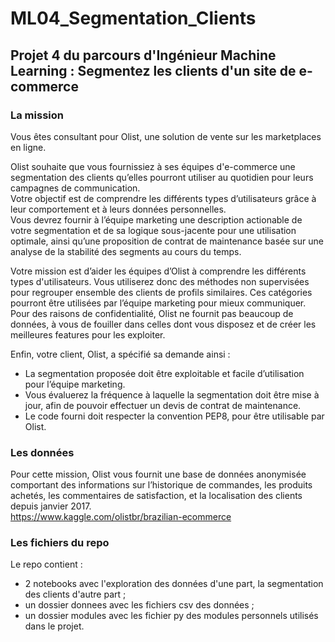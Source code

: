 # ML04_Segmentation_Clients
  
## Projet 4 du parcours d'Ingénieur Machine Learning : Segmentez les clients d'un site de e-commerce
  
### La mission
  
Vous êtes consultant pour Olist, une solution de vente sur les marketplaces en ligne.  
  
Olist souhaite que vous fournissiez à ses équipes d'e-commerce une segmentation des clients qu’elles pourront utiliser au quotidien pour leurs campagnes de communication.  
Votre objectif est de comprendre les différents types d’utilisateurs grâce à leur comportement et à leurs données personnelles.  
Vous devrez fournir à l’équipe marketing une description actionable de votre segmentation et de sa logique sous-jacente pour une utilisation optimale, ainsi qu’une proposition de contrat de maintenance basée sur une analyse de la stabilité des segments au cours du temps.  
  
Votre mission est d’aider les équipes d’Olist à comprendre les différents types d'utilisateurs. Vous utiliserez donc des méthodes non supervisées pour regrouper ensemble des clients de profils similaires. Ces catégories pourront être utilisées par l’équipe marketing pour mieux communiquer.  
Pour des raisons de confidentialité, Olist ne fournit pas beaucoup de données, à vous de fouiller dans celles dont vous disposez et de créer les meilleures features pour les exploiter.  
  
Enfin, votre client, Olist, a spécifié sa demande ainsi :
- La segmentation proposée doit être exploitable et facile d’utilisation pour l’équipe marketing.
- Vous évaluerez la fréquence à laquelle la segmentation doit être mise à jour, afin de pouvoir effectuer un devis de contrat de maintenance.
- Le code fourni doit respecter la convention PEP8, pour être utilisable par Olist.
  
  
### Les données
  
Pour cette mission, Olist vous fournit une base de données anonymisée comportant des informations sur l’historique de commandes, les produits achetés, les commentaires de satisfaction, et la localisation des clients depuis janvier 2017.  
https://www.kaggle.com/olistbr/brazilian-ecommerce  
  
  
### Les fichiers du repo
  
Le repo contient :
- 2 notebooks avec l'exploration des données d'une part, la segmentation des clients d'autre part ;
- un dossier donnees avec les fichiers csv des données ;
- un dossier modules avec les fichier py des modules personnels utilisés dans le projet.  
